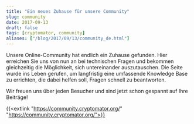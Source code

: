 ```yaml
---
title: "Ein neues Zuhause für unsere Community"
slug: community
date: 2017-09-13
draft: false
tags: [cryptomator, community]
aliases: ["/blog/2017/09/13/community_de.html"]
---
```

Unsere Online-Community hat endlich ein Zuhause gefunden. Hier erreichen Sie uns von nun an bei technischen Fragen und bekommen gleichzeitig die Möglichkeit, sich untereinander auszutauschen. Die Seite wurde ins Leben gerufen, um langfristig eine umfassende Knowledge Base zu errichten, die dabei helfen soll, Fragen schnell zu beantworten.

Wir freuen uns über jeden Besucher und sind jetzt schon gespannt auf Ihre Beiträge!

{{<extlink "https://community.cryptomator.org/" "https://community.cryptomator.org/">}}
